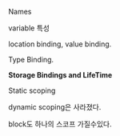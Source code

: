 Names

variable 특성

location binding, value binding.



Type Binding.



**Storage Bindings and LifeTime**



Static scoping

dynamic scoping은 사라졌다.



block도 하나의 스코프 가질수있다.